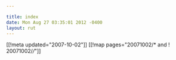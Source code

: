 ```yaml
---

title: index
date: Mon Aug 27 03:35:01 2012 -0400
layout: rut
---
```


[[!meta updated="2007-10-02"]]
[[!map pages="20071002/* and ! 20071002/*/*"]]
